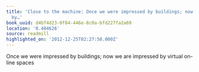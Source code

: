 ```yaml
---
title: 'Close to the machine: Once we were impressed by buildings; now we are impressed
  by…'
book_uuid: d4bf4d23-0f84-446e-8c0a-bfd227fa2a69
location: '0.404626'
source: readmill
highlighted_on: '2012-12-25T02:27:58.000Z'
---
```


Once we were impressed by buildings; now we are impressed by virtual on-line spaces